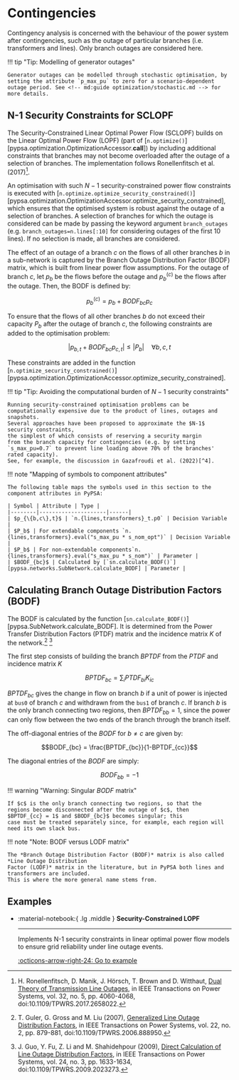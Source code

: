 # Contingencies

Contingency analysis is concerned with the behaviour of the power system after
contingencies, such as the outage of particular branches (i.e. transformers and
lines). Only branch outages are considered here.

!!! tip "Tip: Modelling of generator outages"

    Generator outages can be modelled through stochastic optimisation, by setting the attribute `p_max_pu` to zero for a scenario-dependent outage period. See <!-- md:guide optimization/stochastic.md --> for more details.

## N-1 Security Constraints for SCLOPF

The Security-Constrained Linear Optimal Power Flow (SCLOPF) builds on the Linear
Optimal Power Flow (LOPF) (part of [`n.optimize()`][pypsa.optimization.OptimizationAccessor.__call__]) by including
additional constraints that branches may not become overloaded after the outage
of a selection of branches. The implementation follows Ronellenfitsch et al.
(2017)[^1].

An optimisation with such $N-1$ security-constrained power flow constraints is
executed with
[`n.optimize.optimize_security_constrained()`][pypsa.optimization.OptimizationAccessor.optimize_security_constrained],
which ensures that the optimised system is robust against the outage of a
selection of branches. A selection of branches for which the outage is
considered can be made by passing the keyword argument `branch_outages` (e.g.
`branch_outages=n.lines[:10]` for considering outages of the first 10 lines). If
no selection is made, all branches are considered.

The effect of an outage of a branch $c$ on the flows of all other branches $b$
in a sub-network is captured by the Branch Outage Distribution Factor (BODF)
matrix, which is built from linear power flow assumptions. For the outage of
branch $c$, let $p_b$ be the flows before the outage and $p_b^{(c)}$ be the
flows after the outage. Then, the BODF is defined by:

$$p_b^{(c)} = p_b + BODF_{bc}p_{c}$$

To ensure that the flows of all other branches $b$ do not exceed their
capacity $P_b$ after the outage of branch $c$, the following constraints are
added to the optimisation problem:

$$|p_{b,t} + BODF_{bc}p_{c,t}| \leq |P_b| \quad \forall b,c,t$$

These constraints are added in the function [`n.optimize_security_constrained()`][pypsa.optimization.OptimizationAccessor.optimize_security_constrained].

!!! tip "Tip: Avoiding the computational burden of $N-1$ security constraints"

    Running security-constrained optimisation problems can be computationally expensive due to the product of lines, outages and snapshots.
    Several approaches have been proposed to approximate the $N-1$ security constraints,
    the simplest of which consists of reserving a security margin
    from the branch capacity for contingencies (e.g. by setting `s_max_pu=0.7` to prevent line loading above 70% of the branches' rated capacity).
    See, for example, the discussion in Gazafroudi et al. (2022)[^4].

!!! note "Mapping of symbols to component attributes"

    The following table maps the symbols used in this section to the component attributes in PyPSA:

    | Symbol | Attribute | Type |
    |--------|---------------------|------|
    | $p_{\{b,c\},t}$ | `n.{lines,transformers}_t.p0` | Decision Variable |
    | $P_b$ | For extendable components `n.{lines,transformers}.eval("s_max_pu * s_nom_opt")` | Decision Variable |
    | $P_b$ | For non-extendable components`n.{lines,transformers}.eval("s_max_pu * s_nom")` | Parameter |
    | $BODF_{bc}$ | Calculated by [`sn.calculate_BODF()`][pypsa.networks.SubNetwork.calculate_BODF] | Parameter |

## Calculating Branch Outage Distribution Factors (BODF)

The BODF is calculated by the function
[`sn.calculate_BODF()`][pypsa.SubNetwork.calculate_BODF].
It is determined from the Power Transfer Distribution Factors (PTDF) matrix
and the incidence matrix $K$ of the network.[^2] [^3]

The first step consists of building the branch $BPTDF$
from the $PTDF$ and incidence matrix $K$

$$BPTDF_{bc} = \sum_{i} PTDF_{bi} K_{ic}$$

$BPTDF_{bc}$ gives the change in flow on branch $b$ if a
unit of power is injected at `bus0` of branch $c$ and
withdrawn from the `bus1` of branch $c$. If branch $b$ is
the only branch connecting two regions, then $BPTDF_{bb} = 1$,
since the power can only flow between the two ends of the branch
through the branch itself.

The off-diagonal entries of the $BODF$ for $b \neq c$ are given by:

$$BODF_{bc} = \frac{BPTDF_{bc}}{1-BPTDF_{cc}}$$

The diagonal entries of the $BODF$ are simply:

$$BODF_{bb} = -1$$

!!! warning "Warning: Singular $BODF$ matrix"

    If $c$ is the only branch connecting two regions, so that the
    regions become disconnected after the outage of $c$, then
    $BPTDF_{cc} = 1$ and $BODF_{bc}$ becomes singular; this
    case must be treated separately since, for example, each region will
    need its own slack bus.

!!! note "Note: BODF versus LODF matrix"

    The *Branch Outage Distribution Factor (BODF)* matrix is also called *Line Outage Distribution
    Factor (LODF)* matrix in the literature, but in PyPSA both lines and transformers are included.
    This is where the more general name stems from.

## Examples


<div class="grid cards" markdown>

-   :material-notebook:{ .lg .middle } **Security-Constrained LOPF**

    ---

    Implements N-1 security constraints in linear optimal power flow models to ensure grid reliability under line outage events.

    [:octicons-arrow-right-24: Go to example](../../examples/scigrid-sclopf.ipynb)

</div>

[^1]: H. Ronellenfitsch, D. Manik, J. Hörsch, T. Brown and D. Witthaut, [Dual Theory of Transmission Line Outages](https://doi.org/10.1109/TPWRS.2017.2658022), in IEEE Transactions on Power Systems, vol. 32, no. 5, pp. 4060-4068, doi:10.1109/TPWRS.2017.2658022.

[^2]: T. Guler, G. Gross and M. Liu (2007), [Generalized Line Outage Distribution Factors](https://doi.org/10.1109/TPWRS.2006.888950), in IEEE Transactions on Power Systems, vol. 22, no. 2, pp. 879-881, doi:10.1109/TPWRS.2006.888950.

[^3]: J. Guo, Y. Fu, Z. Li and M. Shahidehpour (2009), [Direct Calculation of Line Outage Distribution Factors](https://doi.org/10.1109/TPWRS.2009.2023273), in IEEE Transactions on Power Systems, vol. 24, no. 3, pp. 1633-1634, doi:10.1109/TPWRS.2009.2023273.

[^4]: A. S. Gazafroudi, F. Neumann, T. Brown, [Topology-based approximations for N−1 contingency constraints in power transmission networks](https://doi.org/10.1016/j.ijepes.2021.107702), International Journal of Electrical Power & Energy Systems, 137, 107702, doi:10.1016/j.ijepes.2021.107702.
